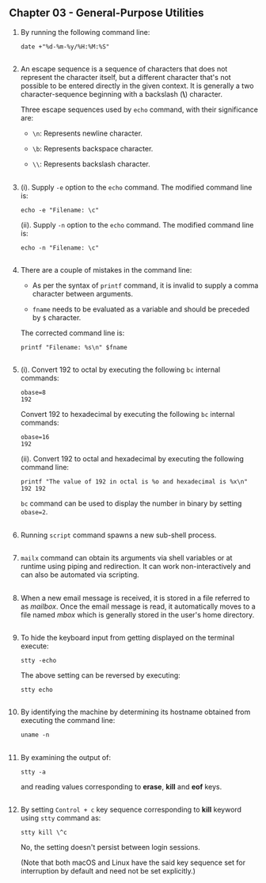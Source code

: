 ## Chapter 03 - General-Purpose Utilities

01.	By running the following command line:

	`date +"%d-%m-%y/%H:%M:%S"`

##

02.	An escape sequence is a sequence of characters that does not represent the character itself, but a different character that's not possible to be entered directly in the given context. It is generally a two character-sequence beginning with a backslash (**\\**) character.

	Three escape sequences used by `echo` command, with their significance are:

	-	`\n`: Represents newline character.

	-	`\b`: Represents backspace character.

	-	`\\`: Represents backslash character.

##

03.	(i). Supply `-e` option to the `echo` command. The modified command line is:

	`echo -e "Filename: \c"`

	(ii). Supply `-n` option to the `echo` command. The modified command line is:

	`echo -n "Filename: \c"`

##

04.	There are a couple of mistakes in the command line:

	-	As per the syntax of `printf` command, it is invalid to supply a comma character between arguments.

	-	`fname` needs to be evaluated as a variable and should be preceded by `$` character.

	The corrected command line is:

	`printf "Filename: %s\n" $fname`

##

05.	(i). Convert 192 to octal by executing the following `bc` internal commands:

	`obase=8`
	<br/>
	`192`

	Convert 192 to hexadecimal by executing the following `bc` internal commands:

	`obase=16`
	<br/>
	`192`

	(ii). Convert 192 to octal and hexadecimal by executing the following command line:

	`printf "The value of 192 in octal is %o and hexadecimal is %x\n" 192 192`

	`bc` command can be used to display the number in binary by setting `obase=2`.

##

06.	Running `script` command spawns a new sub-shell process.

##

07.	`mailx` command can obtain its arguments via shell variables or at runtime using piping and redirection. It can work non-interactively and can also be automated via scripting.

##

08.	When a new email message is received, it is stored in a file referred to as _mailbox_. Once the email message is read, it automatically moves to a file named _mbox_ which is generally stored in the user's home directory.

##

09.	To hide the keyboard input from getting displayed on the terminal execute:

	`stty -echo`

	The above setting can be reversed by executing:

	`stty echo`

##

10.	By identifying the machine by determining its hostname obtained from executing the command line:

	`uname -n`

##

11.	By examining the output of:

	`stty -a`

	and reading values corresponding to **erase**, **kill** and **eof** keys.

##

12.	By setting `Control + c` key sequence corresponding to **kill** keyword using `stty` command as:

	`stty kill \^c`

	No, the setting doesn't persist between login sessions.

	(Note that both macOS and Linux have the said key sequence set for interruption by default and need not be set explicitly.)

##
